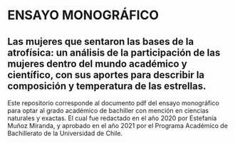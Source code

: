 # ENSAYO MONOGRÁFICO
## Las mujeres que sentaron las bases de la atrofísica: un análisis de la participación de las mujeres dentro del mundo académico y científico, con sus aportes para describir la composición y temperatura de las estrellas.

Este repositorio corresponde al documento pdf del ensayo monográfico para optar al grado académico de bachiller con mención en ciencias naturales y exactas. El cual fue redactado en el año 2020 por Estefanía Muñoz Miranda, y aprobado en el año 2021 por el Programa Académico de Bachillerato de la Universidad de Chile.

